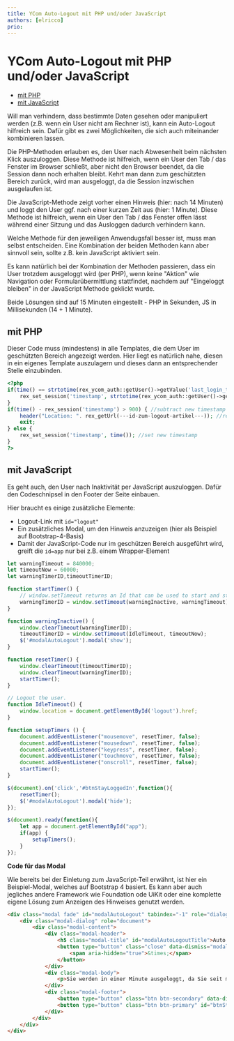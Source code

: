 ```yaml
---
title: YCom Auto-Logout mit PHP und/oder JavaScript
authors: [elricco]
prio:
---
```


# YCom Auto-Logout mit PHP und/oder JavaScript

- [mit PHP](#mitphp)
- [mit JavaScript](#mitjs)

Will man verhindern, dass bestimmte Daten gesehen oder manipuliert werden (z.B. wenn ein User nicht am Rechner ist), kann ein Auto-Logout hilfreich sein. Dafür gibt es zwei Möglichkeiten, die sich auch miteinander kombinieren lassen.

Die PHP-Methoden erlauben es, den User nach Abwesenheit beim nächsten Klick auszuloggen. Diese Methode ist hilfreich, wenn ein User den Tab / das Fenster im Browser schließt, aber nicht den Browser beendet, da die Session dann noch erhalten bleibt. Kehrt man dann zum geschützten Bereich zurück, wird man ausgeloggt, da die Session inzwischen ausgelaufen ist.

Die JavaScript-Methode zeigt vorher einen Hinweis (hier: nach 14 Minuten) und loggt den User ggf. nach einer kurzen Zeit aus (hier: 1 Minute). Diese Methode ist hilfreich, wenn ein User den Tab / das Fenster offen lässt während einer Sitzung und das Ausloggen dadurch verhindern kann.

Welche Methode für den jeweiligen Anwendugsfall besser ist, muss man selbst entscheiden. Eine Kombination der beiden Methoden kann aber sinnvoll sein, sollte z.B. kein JavaScript aktiviert sein.

Es kann natürlich bei der Kombination der Methoden passieren, dass ein User trotzdem ausgeloggt wird (per PHP), wenn keine "Aktion" wie Navigation oder Formularübermittlung stattfindet, nachdem auf "Eingeloggt bleiben" in der JavaScript Methode geklickt wurde.

Beide Lösungen sind auf 15 Minuten eingestellt - PHP in Sekunden, JS in Millisekunden (14 + 1 Minute).

<a name="mitphp"></a>
## mit PHP

Dieser Code muss (mindestens) in alle Templates, die dem User im geschützten Bereich angezeigt werden. Hier liegt es natürlich nahe, diesen in ein eigenes Template auszulagern und dieses dann an entsprechender Stelle einzubinden.

    
```php 
<?php
if(time() == strtotime(rex_ycom_auth::getUser()->getValue('last_login_time'))) {
    rex_set_session('timestamp', strtotime(rex_ycom_auth::getUser()->getValue('last_login_time')));
}
if(time() - rex_session('timestamp') > 900) { //subtract new timestamp from the old one
    header("Location: ". rex_getUrl(---id-zum-logout-artikel---)); //redirect to logout
    exit;
} else {
    rex_set_session('timestamp', time()); //set new timestamp
}
?>
```

<a name="mitjs"></a>
## mit JavaScript

Es geht auch, den User nach Inaktivität per JavaScript auszuloggen. Dafür den Codeschnipsel in den Footer der Seite einbauen.

Hier braucht es einige zusätzliche Elemente:

  - Logout-Link mit `id="logout"`
  - Ein zusätzliches Modal, um den Hinweis anzuzeigen (hier als Beispiel auf Bootstrap-4-Basis)
  - Damit der JavaScript-Code nur im geschützen Bereich ausgeführt wird, greift die `id=app` nur bei z.B. einem Wrapper-Element

```js
let warningTimeout = 840000;
let timeoutNow = 60000;
let warningTimerID,timeoutTimerID;

function startTimer() {
    // window.setTimeout returns an Id that can be used to start and stop a timer
    warningTimerID = window.setTimeout(warningInactive, warningTimeout);
}

function warningInactive() {
    window.clearTimeout(warningTimerID);
    timeoutTimerID = window.setTimeout(IdleTimeout, timeoutNow);
    $('#modalAutoLogout').modal('show');
}

function resetTimer() {
    window.clearTimeout(timeoutTimerID);
    window.clearTimeout(warningTimerID);
    startTimer();
}

// Logout the user.
function IdleTimeout() {
    window.location = document.getElementById('logout').href;
}

function setupTimers () {
    document.addEventListener("mousemove", resetTimer, false);
    document.addEventListener("mousedown", resetTimer, false);
    document.addEventListener("keypress", resetTimer, false);
    document.addEventListener("touchmove", resetTimer, false);
    document.addEventListener("onscroll", resetTimer, false);
    startTimer();
}

$(document).on('click','#btnStayLoggedIn',function(){
    resetTimer();
    $('#modalAutoLogout').modal('hide');
});

$(document).ready(function(){
    let app = document.getElementById("app");
    if(app) {
        setupTimers();
    }
});
```

**Code für das Modal**

Wie bereits bei der Einletung zum JavaScript-Teil erwähnt, ist hier ein Beispiel-Modal, welches auf Bootstrap 4 basiert. Es kann aber auch jegliches andere Framework wie Foundation ode UiKit oder eine komplette eigene Lösung zum Anzeigen des Hinweises genutzt werden.

```html
<div class="modal fade" id="modalAutoLogout" tabindex="-1" role="dialog" aria-labelledby="modalAutoLogoutTitle" aria-hidden="true">
    <div class="modal-dialog" role="document">
        <div class="modal-content">
            <div class="modal-header">
                <h5 class="modal-title" id="modalAutoLogoutTitle">Auto Logout</h5>
                <button type="button" class="close" data-dismiss="modal" aria-label="Close">
                    <span aria-hidden="true">&times;</span>
                </button>
            </div>
            <div class="modal-body">
                <p>Sie werden in einer Minute ausgeloggt, da Sie seit mehreren Minuten keine Aktivität gezeigt haben.</p>
            </div>
            <div class="modal-footer">
                <button type="button" class="btn btn-secondary" data-dismiss="modal">Schließen</button>
                <button type="button" class="btn btn-primary" id="btnStayLoggedIn">Eingeloggt bleiben</button>
            </div>
        </div>
    </div>
</div>
```
